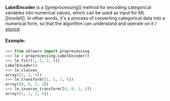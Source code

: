 **LabelEncoder** is a [[preprocessing]] method for encoding categorical variables into numerical values, which can be used as input for ML [[model]]. In other words, it's a process of converting categorical data into a numerical form, so that the algorithm can understand and operate on it / [source](https://github.com/Djacon/skmini/blob/main/skmini/preprocessing/_label.py#L6)

#### Example:

```python
>>> from sklearn import preprocessing
>>> le = preprocessing.LabelEncoder()
>>> le.fit([1, 2, 2, 6])
LabelEncoder()
>>> le.classes_
array([1, 2, 6])
>>> le.transform([1, 1, 2, 6])
array([0, 0, 1, 2])
>>> le.inverse_transform([0, 0, 1, 2])
array([1, 1, 2, 6])
```